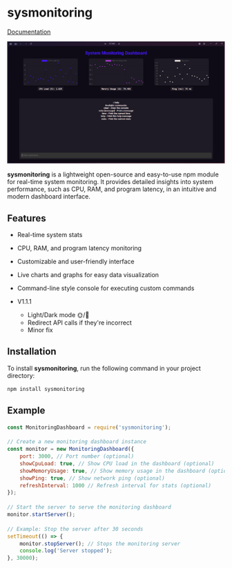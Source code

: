 # sysmonitoring

[Documentation](https://sheita.gitbook.io/sysmonitoring)

![Monitoring Dashboard](sysmonitoring.png)

**sysmonitoring** is a lightweight open-source and easy-to-use npm module for real-time system monitoring. It provides detailed insights into system performance, such as CPU, RAM, and program latency, in an intuitive and modern dashboard interface.

## Features

- Real-time system stats
- CPU, RAM, and program latency monitoring
- Customizable and user-friendly interface
- Live charts and graphs for easy data visualization
- Command-line style console for executing custom commands

- V1.1.1
    - Light/Dark mode 🌞/🌙
    - Redirect API calls if they're incorrect
    - Minor fix

## Installation

To install **sysmonitoring**, run the following command in your project directory:

```bash
npm install sysmonitoring
```
## Example

```javascript
const MonitoringDashboard = require('sysmonitoring');

// Create a new monitoring dashboard instance
const monitor = new MonitoringDashboard({
    port: 3000, // Port number (optional)
    showCpuLoad: true, // Show CPU load in the dashboard (optional)
    showMemoryUsage: true, // Show memory usage in the dashboard (optional)
    showPing: true, // Show network ping (optional)
    refreshInterval: 1000 // Refresh interval for stats (optional)
});

// Start the server to serve the monitoring dashboard
monitor.startServer();

// Example: Stop the server after 30 seconds
setTimeout(() => {
    monitor.stopServer(); // Stops the monitoring server
    console.log('Server stopped');
}, 30000);
```

